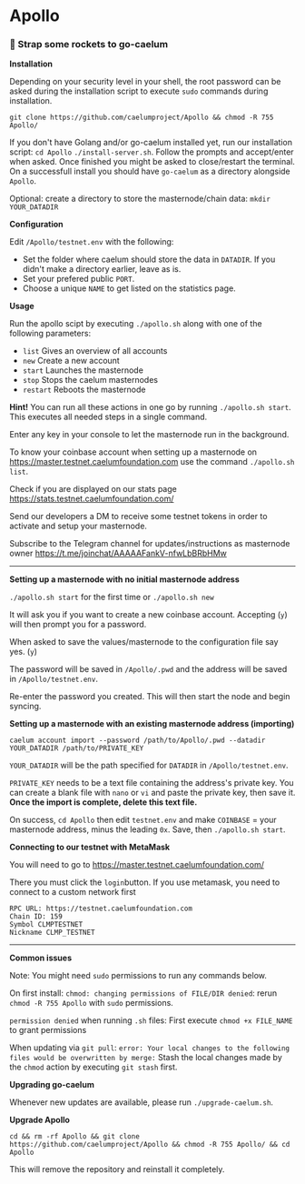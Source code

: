 # Apollo

### :rocket: Strap some rockets to go-caelum

**Installation**

Depending on your security level in your shell, the root password can be asked during the installation script to execute `sudo` commands during installation.

`git clone https://github.com/caelumproject/Apollo && chmod -R 755 Apollo/`

If you don't have Golang and/or go-caelum installed yet, run our installation script:
`cd Apollo`
`./install-server.sh`.
Follow the prompts and accept/enter when asked. Once finished you might be asked to close/restart the terminal.
On a successfull install you should have `go-caelum` as a directory alongside `Apollo`.

Optional: create a directory to store the masternode/chain data:
`mkdir YOUR_DATADIR`

**Configuration**

Edit `/Apollo/testnet.env` with the following:

  - Set the folder where caelum should store the data in `DATADIR`. If you didn't make a directory earlier, leave as is.
  - Set your prefered public `PORT`.
  - Choose a unique `NAME` to get listed on the statistics page.

**Usage**

Run the apollo scipt by executing `./apollo.sh` along with one of the following parameters:

 - `list` Gives an overview of all accounts
 - `new` Create a new account
 - `start` Launches the masternode
 - `stop` Stops the caelum masternodes
 - `restart` Reboots the masternode

 **Hint!** You can run all these actions in one go by running `./apollo.sh start`. This executes all needed steps in a single command.

 Enter any key in your console to let the masternode run in the background.

 To know your coinbase account when setting up a masternode on https://master.testnet.caelumfoundation.com use the command `./apollo.sh list`.

 Check if you are displayed on our stats page https://stats.testnet.caelumfoundation.com/

 Send our developers a DM to receive some testnet tokens in order to activate and setup your masternode.

 Subscribe to the Telegram channel for updates/instructions as masternode owner https://t.me/joinchat/AAAAAFankV-nfwLbBRbHMw

---

**Setting up a masternode with no initial masternode address**

`./apollo.sh start` for the first time or `./apollo.sh new`

It will ask you if you want to create a new coinbase account. Accepting (`y`) will then prompt you for a password.

When asked to save the values/masternode to the configuration file say yes. (`y`)

The password will be saved in `/Apollo/.pwd` and the address will be saved in `/Apollo/testnet.env`.

Re-enter the password you created. This will then start the node and begin syncing.

**Setting up a masternode with an existing masternode address (importing)**

`caelum account import --password /path/to/Apollo/.pwd --datadir YOUR_DATADIR /path/to/PRIVATE_KEY`

`YOUR_DATADIR` will be the path specified for `DATADIR` in `/Apollo/testnet.env`.

`PRIVATE_KEY` needs to be a text file containing the address's private key. You can create a blank file with `nano` or `vi` and paste the private key, then save it. **Once the import is complete, delete this text file.**

On success, `cd Apollo` then edit `testnet.env` and make `COINBASE` = your masternode address, minus the leading `0x`. Save, then `./apollo.sh start`.

**Connecting to our testnet with MetaMask**

You will need to go to https://master.testnet.caelumfoundation.com/

There you must click the `login`button. If you use metamask, you need to connect to a custom network first

```
RPC URL: https://testnet.caelumfoundation.com
Chain ID: 159
Symbol CLMPTESTNET
Nickname CLMP_TESTNET
```

---

**Common issues**

Note: You might need `sudo` permissions to run any commands below.

On first install: `chmod: changing permissions of FILE/DIR denied`: rerun `chmod -R 755 Apollo` with `sudo` permissions.

`permission denied` when running `.sh` files: First execute `chmod +x FILE_NAME` to grant permissions

When updating via `git pull`: `error: Your local changes to the following files would be overwritten by merge:` Stash the local changes made by the `chmod` action by executing `git stash` first.

**Upgrading go-caelum**

Whenever new updates are available, please run `./upgrade-caelum.sh`. 

**Upgrade Apollo**

`cd && rm -rf Apollo && git clone https://github.com/caelumproject/Apollo && chmod -R 755 Apollo/ && cd Apollo`

This will remove the repository and reinstall it completely.


